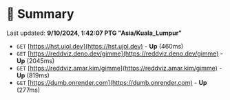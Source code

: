 # 📖 Summary
Last updated: **9/10/2024, 1:42:07 PTG "Asia/Kuala_Lumpur"**

- `GET` [https://hst.ujol.dev](https://hst.ujol.dev) - **Up** (460ms)
- `GET` [https://reddviz.deno.dev/gimme](https://reddviz.deno.dev/gimme) - **Up** (2045ms)
- `GET` [https://reddviz.amar.kim/gimme](https://reddviz.amar.kim/gimme) - **Up** (819ms)
- `GET` [https://dumb.onrender.com](https://dumb.onrender.com) - **Up** (277ms)
